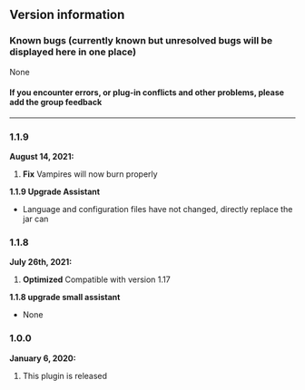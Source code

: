 ## Version information

### Known bugs (currently known but unresolved bugs will be displayed here in one place)
None
#### If you encounter errors, or plug-in conflicts and other problems, please add the group feedback

------------
### 1.1.9
**August 14, 2021:**
1. **Fix** Vampires will now burn properly

**1.1.9 Upgrade Assistant**
- Language and configuration files have not changed, directly replace the jar can

### 1.1.8
**July 26th, 2021:**
1. **Optimized** Compatible with version 1.17

**1.1.8 upgrade small assistant**
- None

### 1.0.0
**January 6, 2020:**
1. This plugin is released